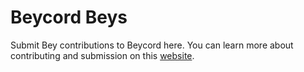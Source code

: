 # Beycord Beys
Submit Bey contributions to Beycord here. You can learn more about contributing and submission on this [website](https://bcworkshop.overcold.xyz).